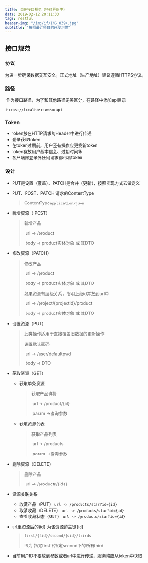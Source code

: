 ```yaml
---
title: 自用接口规范（持续更新中）
date: 2019-02-12 20:11:33
tags: restful
header-img: "/img/if/IMG_0394.jpg"
subtitle: "按照最近项目的开发习惯"
---
```




## 接口规范

### 协议

​	为进一步确保数据交互安全。正式地址（生产地址）建议遵循HTTPS协议。

### 路径

​	作为接口路径，为了和其他路径完美区分，在路径中添加api目录

​	`https://localhost:8080/api`

### Token

 - token放在HTTP请求的Header中进行传递
 - 登录获取token
 - 在token过期前，用户还有操作应更换新token
 - token存放用户基本信息、过期时间等
 - 客户端除登录外任何请求都带着token

### 设计


  - PUT是设置（覆盖）、PATCH是合并（更新），按照实现方式去做定义

  - PUT、POST、PATCH 请求的ContentType

    > ContentType`application/json`

  - 新增资源（ POST）

    > 新增产品
    >
    > ​	 url -> /product 	
    >
    > ​	body -> product实体对象 或 其DTO

  - 修改资源（PATCH）

    > 修改产品
    >
    > ​	 url -> /product      
    >
    > ​	body -> product实体对象 或 其DTO
    >
    > 如果资源有层级关系，指明上级id并放到url中
    >
    > ​	url -> /project/{projectId}/product 
    >
    > ​	body -> product实体对象 或 其DTO

  - 设置资源（PUT）

    > 此类操作适用于直接覆盖旧数据的更新操作
    >
    > 设置默认密码
    >
    > ​	url -> /user/defaultpwd
    >
    > ​	body -> DTO

  - 获取资源（GET）

    - 获取单条资源
    
      > 获取产品详情 
      >
      > ​ url -> /product/{id}
      >
      > ​	param ->查询参数
    
    - 获取资源列表
    
      > 获取产品列表
      >
      > ​	url -> /products
      >	
      > ​	param ->查询参数

  - 删除资源（DELETE）

    > 删除产品
    >
    > ​	url -> /products/{ids}

  - 资源关联关系
    - 收藏产品（PUT） `url -> /products/star?id={id}`
    - 取消收藏（DELETE） `url -> /products/star?id={id}`
    - 查看收藏状态（GET） `url -> /products/star?id={id}`

  - url里资源后的{id} 为该资源的主键{id}

    >  `first/{fid}/second/{sid}/thirds`
    >
    > 即为 指定first下指定second下的所有third

- 当前用户ID不要放到参数或者url中进行传递，服务端应从token中获取
